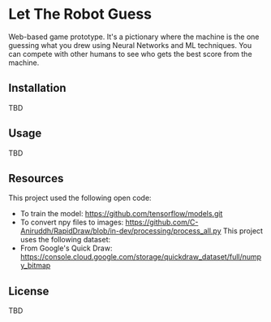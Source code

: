 # Let The Robot Guess
Web-based game prototype. It's a pictionary where the machine is the one guessing what you drew using Neural Networks and ML techniques. You can compete with other humans to see who gets the best score from the machine.

## Installation
TBD

## Usage
TBD

## Resources
This project used the following open code:
* To train the model: https://github.com/tensorflow/models.git
* To convert npy files to images: https://github.com/C-Aniruddh/RapidDraw/blob/in-dev/processing/process_all.py
This project uses the following dataset:
* From Google's Quick Draw: https://console.cloud.google.com/storage/quickdraw_dataset/full/numpy_bitmap
## License
TBD